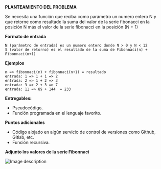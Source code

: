 **PLANTEAMIENTO DEL PROBLEMA**
 
Se necesita una función que reciba como parámetro un numero entero N y que retorne como resultado la suma del valor de la serie fibonacci en la posición N más el valor de la serie fibonacci en  la posición (N + 1)
 
**Formato de entrada**

    N (parámetro de entrada) es un numero entero donde N > 0 y N < 12
    S (valor de retorno) es el resultado de la suma de Fibonnaci(n) + Fibonnaci(n+1)
 
**Ejemplos**

    n => fibonnaci(n) + fibonnaci(n+1) = resultado
    entrada: 1 => 1 + 1 => 2
    entrada: 2 => 1 + 2 => 3
    entrada: 3 => 2 + 3 => 7
    entrada: 11 => 89 + 144  = 233
 
 
**Entregables:**

* Pseudocódigo.
* Función programada en el lenguaje favorito.

**Puntos adicionales**

* Código alojado en algún servicio de control de versiones como Github, Gitlab, etc.
* Función recursiva.

**Adjunto los valores de la serie Fibonnaci**

![Image description](http://www.alietvalles.com/cache/tabla-de-conejos-de-fibonacci_images_thumb_other330_0.jpg)

